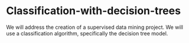 # Classification-with-decision-trees
 We will address the creation of a supervised data mining project. We will use a classification algorithm, specifically the decision tree model. 
